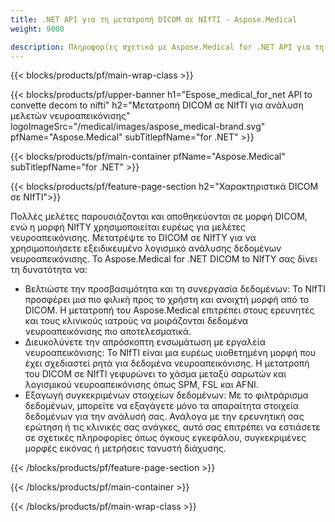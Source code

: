 ```yaml
---
title: .NET API για τη μετατροπή DICOM σε NIfTI - Aspose.Medical
weight: 9000

description: Πληροφορίες σχετικά με Aspose.Medical for .NET API για τη μετατροπή DICOM σε NIfTI
---
```


{{< blocks/products/pf/main-wrap-class >}}

{{< blocks/products/pf/upper-banner h1="Espose_medical_for_net API to convette decom to nifti" h2="Μετατροπή DICOM σε NIfTI για ανάλυση μελετών νευροαπεικόνισης" logoImageSrc="/medical/images/aspose_medical-brand.svg" pfName="Aspose.Medical" subTitlepfName="for .NET" >}}

{{< blocks/products/pf/main-container pfName="Aspose.Medical" subTitlepfName="for .NET" >}}

{{< blocks/products/pf/feature-page-section h2="Χαρακτηριστικά DICOM σε NIfTI">}}

<p>Πολλές μελέτες παρουσιάζονται και αποθηκεύονται σε μορφή DICOM, ενώ η μορφή NIfTY χρησιμοποιείται ευρέως για μελέτες νευροαπεικόνισης. Μετατρέψτε το DICOM σε NIfTY για να χρησιμοποιήσετε εξειδικευμένο λογισμικό ανάλυσης δεδομένων νευροαπεικόνισης. Το Aspose.Medical for .NET DICOM to NIfTY σας δίνει τη δυνατότητα να:</p>

<ul>
<li>Βελτιώστε την προσβασιμότητα και τη συνεργασία δεδομένων: Το NIfTI προσφέρει μια πιο φιλική προς το χρήστη και ανοιχτή μορφή από το DICOM. Η μετατροπή του Aspose.Medical επιτρέπει στους ερευνητές και τους κλινικούς ιατρούς να μοιράζονται δεδομένα νευροαπεικόνισης πιο αποτελεσματικά.</li>
<li>Διευκολύνετε την απρόσκοπτη ενσωμάτωση με εργαλεία νευροαπεικόνισης: Το NIfTI είναι μια ευρέως υιοθετημένη μορφή που έχει σχεδιαστεί ρητά για δεδομένα νευροαπεικόνισης. Η μετατροπή του DICOM σε NIfTI γεφυρώνει το χάσμα μεταξύ σαρωτών και λογισμικού νευροαπεικόνισης όπως SPM, FSL και AFNI.</li>
<li>Εξαγωγή συγκεκριμένων στοιχείων δεδομένων: Με το φιλτράρισμα δεδομένων, μπορείτε να εξαγάγετε μόνο τα απαραίτητα στοιχεία δεδομένων για την ανάλυσή σας. Ανάλογα με την ερευνητική σας ερώτηση ή τις κλινικές σας ανάγκες, αυτό σας επιτρέπει να εστιάσετε σε σχετικές πληροφορίες όπως όγκους εγκεφάλου, συγκεκριμένες μορφές εικόνας ή μετρήσεις τανυστή διάχυσης.</li>
</ul>

{{< /blocks/products/pf/feature-page-section >}}

{{< /blocks/products/pf/main-container >}}

{{< /blocks/products/pf/main-wrap-class >}}